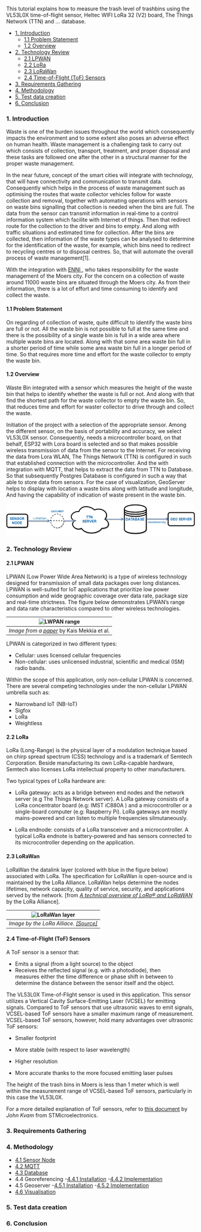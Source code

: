 

This tutorial explains how to measure the trash level of trashbins using the VL53L0X time-of-flight sensor, Heltec WIFI LoRa 32 (V2) board, The Things Network (TTN) and ... database.

- [1. Introduction](#1-introduction)
  * [1.1 Problem Statement](#11-problem-statement)
  * [1.2 Overview](#12-overview)
- [2. Technology Review](#2-technology-review)
  * [2.1 LPWAN](#21-lpwan)
  * [2.2 LoRa](#22-lora)
  * [2.3 LoRaWan](#23-lorawan)
  * [2.4 Time-of-Flight (ToF) Sensors](#24-time-of-flight--tof--sensors)
- [3. Requirements Gathering](#3-requirements-gathering)
- [4. Methodology](#4-methodology)
- [5. Test data creation](#5-test-data-creation)
- [6. Conclusion](#6-conclusion)

### 1. Introduction

Waste is one of the burden issues throughout the world which consequently impacts the environment and to some extent also poses an adverse effect on human health. Waste management is a challenging task to carry out which consists of collection, transport, treatment, and proper disposal and these tasks are followed one after the other in a structural manner for the proper waste management.

  

In the near future, concept of the smart cities will integrate with technology, that will have connectivity and communication to transmit data. Consequently which helps in the process of waste management such as optimising the routes that waste collector vehicles follow for waste collection and removal, together with automating operations with sensors on waste bins signalling that collection is needed when the bins are full. The data from the sensor can transmit information in real-time to a control information system which facilite with Internet of things. Then that redirect route for the collection to the driver and bins to empty. And along with traffic situations and estimated time for collection. After the bins are collected, then information of the waste types can be analysed to determine for the identification of the waste, for example, which bins need to redirect to recycling centres or to disposal centres. So, that will automate the overall process of waste management[1].

  

With the integration with [ ENNI ](https://www.enni.de/), who takes responsibility for the waste management of the Moers city. For the concern on a collection of waste around 11000 waste bins are situated through the Moers city. As from their information, there is a lot of effort and time consuming to identify and collect the waste.

  
  
#### 1.1 Problem Statement

  

On regarding of collection of waste, quite difficult to identify the waste bins are full or not. All the waste bin is not possible to full at the same time and there is the possibility of a single waste bin is full in a wide area where multiple waste bins are located. Along with that some area waste bin full in a shorter period of time while some area waste bin full in a longer period of time. So that requires more time and effort for the waste collector to empty the waste bin.

  
  
  

#### 1.2 Overview

  

Waste Bin integrated with a sensor which measures the height of the waste bin that helps to identify whether the waste is full or not. And along with that find the shortest path for the waste collector to empty the waste bin. So, that reduces time and effort for waster collector to drive through and collect the waste.

  

Initiation of the project with a selection of the appropriate sensor. Among the different sensor, on the basis of portability and accuracy, we select VL53L0X sensor. Consequently, needs a microcontroller board, on that behalf, ESP32 with Lora board is selected and so that makes possible wireless transmission of data from the sensor to the Internet. For receiving the data from Lora WLAN, The Things Network (TTN) is configured in such that established connection with the microcontroller. And the with integration with MQTT, that helps to extract the data from TTN to Database. So that subsequently Postgres Database is configured in such a way that able to store data from sensors. For the case of visualization, GeoServer helps to display with location a waste bins along with latitude and longitude, And having the capability of indication of waste present in the waste bin.


![alt text][logo]

[logo]: /pictures/introduction/system_overview.jpg "Overview"
  
  
### 2. Technology Review

#### 2.1 LPWAN

LPWAN (Low Power Wide Area Network) is a type of wireless technology designed for transmission of small data packages over long distances. LPWAN is well-suited for IoT applications that prioritize low power consumption and wide geographic coverage over data rate, package size and real-time strictness. The figure below demonstrates LPWAN’s range and data rate characteristics compared to other wireless technologies.

|![LWPAN range](https://github.com/emrp/emrp2018_Moers_Trashbins/blob/master/pictures/sensor_node_ttn/lpwan_range.jpg)|
|:--:| 
| *Image from a [paper](https://www.sciencedirect.com/science/article/pii/S2405959517302953)* by Kais Mekkia et al.|

LPWAN is categorized in two different types:

 - Cellular: uses licensed cellular frequencies
 - Non-cellular: uses unlicensed industrial, scientific and medical
   (ISM) radio bands.

Within the scope of this application, only non-cellular LPWAN is concerned. There are several competing technologies under the non-cellular LPWAN umbrella such as:

 - Narrowband IoT (NB-IoT)
 - Sigfox
 - LoRa
 - Weightless

#### 2.2 LoRa

LoRa (Long-Range) is the physical layer of a modulation technique based on chirp spread spectrum (CSS) technology and is a trademark of Semtech Corporation. Beside manufacturing its own LoRa-capable hardware, Semtech also licenses LoRa intellectual property to other manufacturers.

Two typical types of LoRa hardware are:

 - LoRa gateway: acts as a bridge between end nodes and the network
   server (e.g The Things Network server). A LoRa gateway consists of a
   LoRa concentrator board (e.g: IMST iC880A ) and a microcontroller or
   a single-board computer (e.g: Raspberry Pi). LoRa gateways are mostly
   mains-powered and can listen to multiple frequencies silmutaneously.
   
 - LoRa endnode: consists of a LoRa transceiver and a microcontroller. A
   typical LoRa endnote is battery-powered and has sensors connected to
   its microcontroller depending on the application.

#### 2.3 LoRaWan

LoRaWan the datalink layer (colored with blue in the figure below) associated with LoRa. The specification for LoRaWan is open-source and is maintained by the LoRa Alliance. LoRaWan helps determine the nodes lifetimes, network capacity, quality of service, security, and applications served by the network. [from *[A technical overview of LoRa® and LoRaWAN](https://lora-alliance.org/sites/default/files/2018-04/what-is-lorawan.pdf)* by the LoRa Alliance].

| ![LoRaWan layer](https://github.com/emrp/emrp2018_Moers_Trashbins/blob/master/pictures/sensor_node_ttn/lora_lora_wan_layers.jpg) |
|:--:|
|*Image by the LoRa Alliace. [[Source]](https://lora-alliance.org/sites/default/files/2018-04/what-is-lorawan.pdf)*|

#### 2.4 Time-of-Flight (ToF) Sensors

A ToF sensor is a sensor that:

- Emits a signal (from a light source) to the object  
- Receives the reflected signal (e.g. with a photodiode), then  
measures either the time difference or phase shift in between to determine the distance between the sensor itself and the object.

The VL53L0X Time-of-Flight sensor is used in this application. This sensor utilizes a Vertical Cavity Surface-Emitting Laser (VCSEL) for emitting signals. Compared to ToF sensors that use ultrasonic waves to emit signals, VCSEL-based ToF sensors have a smaller maximum range of measurement. VCSEL-based ToF sensors, however, hold many advantages over ultrasonic ToF sensors:

 - Smaller footprint
   
 - More stable (with respect to laser wavelength)
   
 - Higher resolution
   
 - More accurate thanks to the more focused emitting laser pulses

The height of the trash bins in Moers is less than 1 meter which is well within the measurement range of VCSEL-based ToF sensors, particularly in this case the VL53L0X.

For a more detailed explanation of ToF sensors, refer to [this document](https://www.st.com/content/dam/technology-tour-2017/session-1_track-4_time-of-flight-technology.pdf) by *John Kvam* from STMicroelectronics.

### 3. Requirements Gathering 

### 4. Methodology 

- [4.1 Sensor Node](/documentation/from_sensor_to_ttn.md)
- [4.2 MQTT](/documentation/MQTT_Data_Handling.md)
- [4.3 Database](/documentation/DatabaseSetup.md)
-  4.4 Georeferencing
        -[4.4.1 Installation](/documentation/Georeferencing_installation.md)
        -[4.4.2 Implementation](/documentation/Georeferencing.md)
- 4.5 Geoserver
        -[4.5.1 Installation](/documentation/GeoServer_installation.md)
        -[4.5.2 Implementation](/documentation/GeoServer.md)
- [4.6 Visualisation]()

### 5. Test data creation 

### 6. Conclusion


